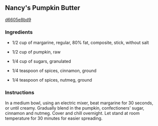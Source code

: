 ## Nancy's Pumpkin Butter

[d6605e8bd9](http://allrecipes.com/recipe/nancys-pumpkin-butter/)

### Ingredients

 - 1/2 cup of margarine, regular, 80% fat, composite, stick, without salt

 - 1/2 cup of pumpkin, raw

 - 1/4 cup of sugars, granulated

 - 1/4 teaspoon of spices, cinnamon, ground

 - 1/4 teaspoon of spices, nutmeg, ground

### Instructions

In a medium bowl, using an electric mixer, beat margarine for 30 seconds, or until creamy. Gradually blend in the pumpkin, confectioners' sugar, cinnamon and nutmeg. Cover and chill overnight. Let stand at room temperature for 30 minutes for easier spreading.